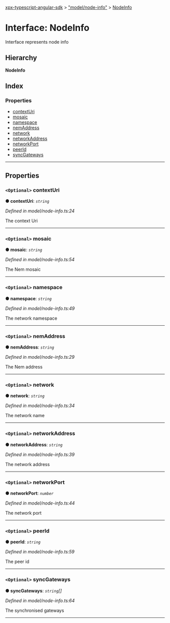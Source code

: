 [xpx-typescript-angular-sdk](../README.md) > ["model/node-info"](../modules/_model_node_info_.md) > [NodeInfo](../interfaces/_model_node_info_.nodeinfo.md)

# Interface: NodeInfo

Interface represents node info

## Hierarchy

**NodeInfo**

## Index

### Properties

* [contextUri](_model_node_info_.nodeinfo.md#contexturi)
* [mosaic](_model_node_info_.nodeinfo.md#mosaic)
* [namespace](_model_node_info_.nodeinfo.md#namespace)
* [nemAddress](_model_node_info_.nodeinfo.md#nemaddress)
* [network](_model_node_info_.nodeinfo.md#network)
* [networkAddress](_model_node_info_.nodeinfo.md#networkaddress)
* [networkPort](_model_node_info_.nodeinfo.md#networkport)
* [peerId](_model_node_info_.nodeinfo.md#peerid)
* [syncGateways](_model_node_info_.nodeinfo.md#syncgateways)

---

## Properties

<a id="contexturi"></a>

### `<Optional>` contextUri

**● contextUri**: *`string`*

*Defined in model/node-info.ts:24*

The context Uri

___
<a id="mosaic"></a>

### `<Optional>` mosaic

**● mosaic**: *`string`*

*Defined in model/node-info.ts:54*

The Nem mosaic

___
<a id="namespace"></a>

### `<Optional>` namespace

**● namespace**: *`string`*

*Defined in model/node-info.ts:49*

The network namespace

___
<a id="nemaddress"></a>

### `<Optional>` nemAddress

**● nemAddress**: *`string`*

*Defined in model/node-info.ts:29*

The Nem address

___
<a id="network"></a>

### `<Optional>` network

**● network**: *`string`*

*Defined in model/node-info.ts:34*

The network name

___
<a id="networkaddress"></a>

### `<Optional>` networkAddress

**● networkAddress**: *`string`*

*Defined in model/node-info.ts:39*

The network address

___
<a id="networkport"></a>

### `<Optional>` networkPort

**● networkPort**: *`number`*

*Defined in model/node-info.ts:44*

The network port

___
<a id="peerid"></a>

### `<Optional>` peerId

**● peerId**: *`string`*

*Defined in model/node-info.ts:59*

The peer id

___
<a id="syncgateways"></a>

### `<Optional>` syncGateways

**● syncGateways**: *`string`[]*

*Defined in model/node-info.ts:64*

The synchronised gateways

___

